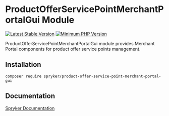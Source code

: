 # ProductOfferServicePointMerchantPortalGui Module
[![Latest Stable Version](https://poser.pugx.org/spryker/product-offer-service-point-merchant-portal-gui/v/stable.svg)](https://packagist.org/packages/spryker/product-offer-service-point-merchant-portal-gui)
[![Minimum PHP Version](https://img.shields.io/badge/php-%3E%3D%208.3-8892BF.svg)](https://php.net/)

ProductOfferServicePointMerchantPortalGui module provides Merchant Portal components for product offer service points management.

## Installation

```
composer require spryker/product-offer-service-point-merchant-portal-gui
```

## Documentation

[Spryker Documentation](https://docs.spryker.com)
